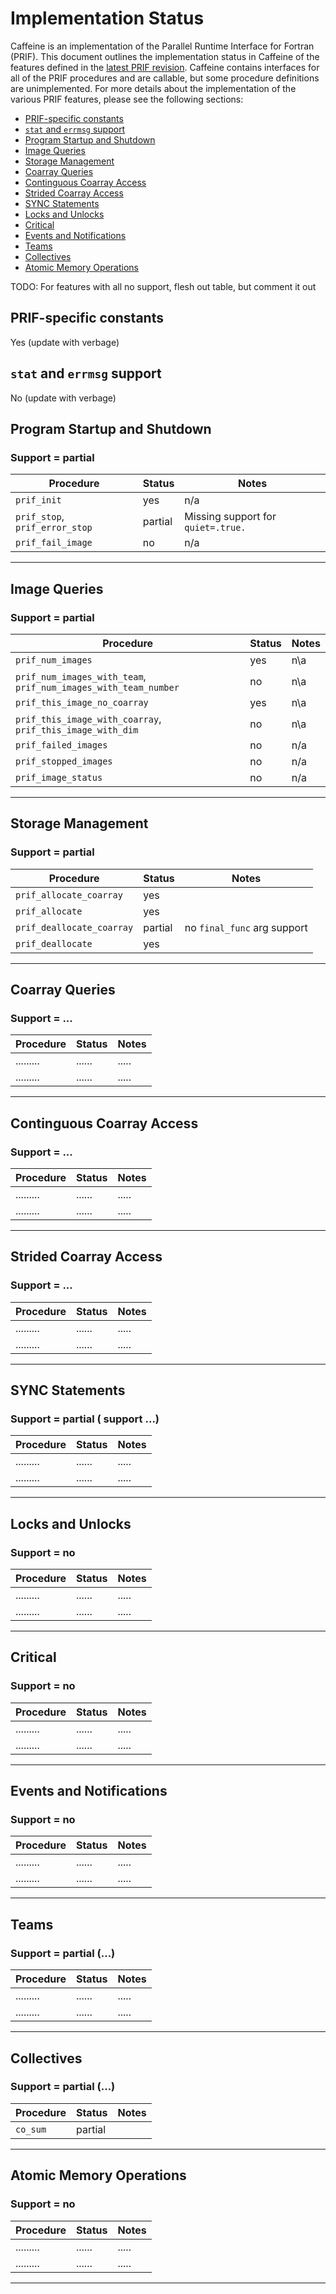 # Implementation Status

Caffeine is an implementation of the Parallel Runtime Interface for Fortran (PRIF). This document
outlines the implementation status in Caffeine of the features defined in the
[latest PRIF revision](https://dx.doi.org/10.25344/S4WG64). Caffeine contains interfaces for all
of the PRIF procedures and are callable, but some procedure definitions are unimplemented. For
more details about the implementation of the various PRIF features, please see the
following sections:

- [PRIF-specific constants](#PRIF-specific-constants)
- [`stat` and `errmsg` support](#`stat`-and-`errmsg`-support)
- [Program Startup and Shutdown](#Program-Startup-and-Shutdown)
- [Image Queries](#Image-Queries)
- [Storage Management](#Storage-Management)
- [Coarray Queries](#Coarray-Queries)
- [Continguous Coarray Access](#Continguous-Coarray-Access)
- [Strided Coarray Access](#Strided-Coarray-Access)
- [SYNC Statements](#SYNC-Statements)
- [Locks and Unlocks](#Locks-and-Unlocks)
- [Critical](#Critical)
- [Events and Notifications](#Events-and-Notifications)
- [Teams](#teams)
- [Collectives](collectives#)
- [Atomic Memory Operations](#Atomic-Memory-Operations)

TODO: For features with all no support, flesh out table, but comment it out

## PRIF-specific constants

Yes (update with verbage)

## `stat` and `errmsg` support

No (update with verbage)


## Program Startup and Shutdown
### Support = partial

| Procedure | Status | Notes |
|-----------|--------|-------|
| `prif_init` | yes | n/a |
| `prif_stop`, `prif_error_stop` | partial | Missing support for `quiet=.true.` |
| `prif_fail_image` | no | n/a |

---

## Image Queries
### Support = partial

| Procedure | Status | Notes |
|-----------|--------|-------|
| `prif_num_images`    | yes | n\a |
| `prif_num_images_with_team`, `prif_num_images_with_team_number`  | no | n\a |
| `prif_this_image_no_coarray` | yes | n\a |
| `prif_this_image_with_coarray`, `prif_this_image_with_dim`  | no | n\a |
| `prif_failed_images` | no | n/a |
| `prif_stopped_images` | no | n/a |
| `prif_image_status` | no | n/a |

---

## Storage Management
### Support = partial

| Procedure | Status | Notes |
|-----------|--------|-------|
| `prif_allocate_coarray`    | yes | |
| `prif_allocate`    | yes |
| `prif_deallocate_coarray`    | partial | no `final_func` arg support |
| `prif_deallocate`    | yes |

---

## Coarray Queries
### Support = ...

| Procedure | Status | Notes |
|-----------|--------|-------|
| ......... | ...... | ..... |
| ......... | ...... | ..... |

---

## Continguous Coarray Access
### Support = ...

| Procedure | Status | Notes |
|-----------|--------|-------|
| ......... | ...... | ..... |
| ......... | ...... | ..... |

---

## Strided Coarray Access
### Support = ...

| Procedure | Status | Notes |
|-----------|--------|-------|
| ......... | ...... | ..... |
| ......... | ...... | ..... |

---

## SYNC Statements
### Support = partial ( support ...)

| Procedure | Status | Notes |
|-----------|--------|-------|
| ......... | ...... | ..... |
| ......... | ...... | ..... |

---

## Locks and Unlocks
### Support = no

| Procedure | Status | Notes |
|-----------|--------|-------|
| ......... | ...... | ..... |
| ......... | ...... | ..... |

---

## Critical
### Support = no

| Procedure | Status | Notes |
|-----------|--------|-------|
| ......... | ...... | ..... |
| ......... | ...... | ..... |

---

## Events and Notifications
### Support = no

| Procedure | Status | Notes |
|-----------|--------|-------|
| ......... | ...... | ..... |
| ......... | ...... | ..... |

---

## Teams
### Support = partial (...)

| Procedure | Status | Notes |
|-----------|--------|-------|
| ......... | ...... | ..... |
| ......... | ...... | ..... |

---

## Collectives
### Support = partial (...)

| Procedure | Status | Notes |
|-----------|--------|-------|
| `co_sum` | partial |  |

---

## Atomic Memory Operations
### Support = no

| Procedure | Status | Notes |
|-----------|--------|-------|
| ......... | ...... | ..... |
| ......... | ...... | ..... |

---
